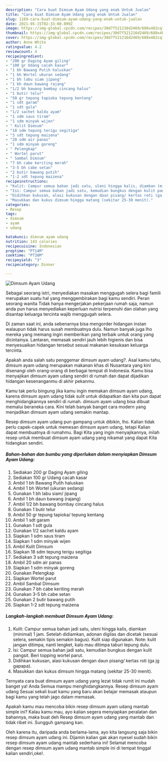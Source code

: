 ```yaml
---
description: "Cara buat Dimsum Ayam Udang yang enak Untuk Jualan"
title: "Cara buat Dimsum Ayam Udang yang enak Untuk Jualan"
slug: 1169-cara-buat-dimsum-ayam-udang-yang-enak-untuk-jualan
date: 2021-05-15T02:33:08.899Z
image: https://img-global.cpcdn.com/recipes/30d7f521216d2469/680x482cq70/dimsum-ayam-udang-foto-resep-utama.jpg
thumbnail: https://img-global.cpcdn.com/recipes/30d7f521216d2469/680x482cq70/dimsum-ayam-udang-foto-resep-utama.jpg
cover: https://img-global.cpcdn.com/recipes/30d7f521216d2469/680x482cq70/dimsum-ayam-udang-foto-resep-utama.jpg
author: Anne White
ratingvalue: 4.2
reviewcount: 4
recipeingredient:
- "200 gr Daging Ayam giling"
- "100 gr Udang cacah kasar"
- "1 bh Bawang Putih haluskan"
- "1 bh Wortel ukuran sedang"
- "1 bh labu siam jipang"
- "1 bh daun bawang rajang"
- "1/2 bh bawang bombay cincang halus"
- "1 butir telur"
- "50 gr tepung tapioka tepung kentang"
- "1 sdt garam"
- "1 sdt gula"
- "1/2 sachet kaldu ayam"
- "1 sdm saus tiram"
- "1 sdm minyak wijen"
- " Kulit Dimsum"
- "18 sdm tepung terigu segitiga"
- "3 sdt tepung maizena"
- "20 sdm air panas"
- "1 sdm minyak goreng"
- " Pelengkap"
- " Wortel parut"
- " Sambal Dimsum"
- "7 bh cabe keriting merah"
- "3-5 bh cabe setan"
- "2 butir bawang putih"
- "1-2 sdt tepung maizena"
recipeinstructions:
- "Kulit: Campur semua bahan jadi satu, uleni hingga kalis, diamkan (minimal) 1 jam. Setelah didiamkan, adonan digilas dan dicetak (sesuai selera, semakin tipis semakin bagus). Kulit siap digunakan. Note: kulit jangan ditimpa, nanti lengket, kalo mau ditimpa taburi tepung dulu."
- "Isi: Campur semua bahan jadi satu, kemudian bungkus dengan kulit pangsit. Beri topping wortel parut."
- "Didihkan kukusan, alasi kukusan dengan daun pisang/ kertas roti (ga jg gapapa)."
- "Masukkan dan kukus dimsum hingga matang (sekitar 25-30 menit)."
categories:
- Resep
tags:
- dimsum
- ayam
- udang

katakunci: dimsum ayam udang 
nutrition: 143 calories
recipecuisine: Indonesian
preptime: "PT14M"
cooktime: "PT38M"
recipeyield: "3"
recipecategory: Dinner

---
```



![Dimsum Ayam Udang](https://img-global.cpcdn.com/recipes/30d7f521216d2469/680x482cq70/dimsum-ayam-udang-foto-resep-utama.jpg)

Sebagai seorang istri, menyediakan masakan menggugah selera bagi famili merupakan suatu hal yang menggembirakan bagi kamu sendiri. Peran seorang  wanita Tidak hanya mengerjakan pekerjaan rumah saja, namun anda pun harus menyediakan keperluan nutrisi terpenuhi dan olahan yang disantap keluarga tercinta wajib menggugah selera.

Di zaman  saat ini, anda sebenarnya bisa mengorder hidangan instan walaupun tidak harus susah membuatnya dulu. Namun banyak juga lho mereka yang memang ingin memberikan yang terbaik untuk orang yang dicintainya. Lantaran, memasak sendiri jauh lebih higienis dan bisa menyesuaikan hidangan tersebut sesuai makanan kesukaan keluarga tercinta. 



Apakah anda salah satu penggemar dimsum ayam udang?. Asal kamu tahu, dimsum ayam udang merupakan makanan khas di Nusantara yang kini disenangi oleh orang-orang di berbagai tempat di Indonesia. Kamu bisa menyajikan dimsum ayam udang sendiri di rumah dan dapat dijadikan hidangan kesenanganmu di akhir pekanmu.

Kamu tak perlu bingung jika kamu ingin memakan dimsum ayam udang, karena dimsum ayam udang tidak sulit untuk didapatkan dan kita pun dapat menghidangkannya sendiri di rumah. dimsum ayam udang bisa dibuat memalui beraneka cara. Kini telah banyak banget cara modern yang menjadikan dimsum ayam udang semakin mantap.

Resep dimsum ayam udang pun gampang untuk dibikin, lho. Kalian tidak perlu capek-capek untuk memesan dimsum ayam udang, tetapi Kalian dapat membuatnya di rumahmu. Bagi Kita yang ingin menyajikannya, inilah resep untuk membuat dimsum ayam udang yang nikamat yang dapat Kita hidangkan sendiri.

<!--inarticleads1-->

##### Bahan-bahan dan bumbu yang diperlukan dalam menyiapkan Dimsum Ayam Udang:

1. Sediakan 200 gr Daging Ayam giling
1. Sediakan 100 gr Udang cacah kasar
1. Ambil 1 bh Bawang Putih haluskan
1. Ambil 1 bh Wortel (ukuran sedang)
1. Gunakan 1 bh labu siam/ jipang
1. Ambil 1 bh daun bawang (rajang)
1. Ambil 1/2 bh bawang bombay cincang halus
1. Gunakan 1 butir telur
1. Ambil 50 gr tepung tapioka/ tepung kentang
1. Ambil 1 sdt garam
1. Gunakan 1 sdt gula
1. Gunakan 1/2 sachet kaldu ayam
1. Siapkan 1 sdm saus tiram
1. Siapkan 1 sdm minyak wijen
1. Ambil  Kulit Dimsum
1. Siapkan 18 sdm tepung terigu segitiga
1. Sediakan 3 sdt tepung maizena
1. Ambil 20 sdm air panas
1. Siapkan 1 sdm minyak goreng
1. Gunakan  Pelengkap
1. Siapkan  Wortel parut
1. Ambil  Sambal Dimsum
1. Gunakan 7 bh cabe keriting merah
1. Gunakan 3-5 bh cabe setan
1. Gunakan 2 butir bawang putih
1. Siapkan 1-2 sdt tepung maizena




<!--inarticleads2-->

##### Langkah-langkah membuat Dimsum Ayam Udang:

1. Kulit: Campur semua bahan jadi satu, uleni hingga kalis, diamkan (minimal) 1 jam. Setelah didiamkan, adonan digilas dan dicetak (sesuai selera, semakin tipis semakin bagus). Kulit siap digunakan. Note: kulit jangan ditimpa, nanti lengket, kalo mau ditimpa taburi tepung dulu.
1. Isi: Campur semua bahan jadi satu, kemudian bungkus dengan kulit pangsit. Beri topping wortel parut.
1. Didihkan kukusan, alasi kukusan dengan daun pisang/ kertas roti (ga jg gapapa).
1. Masukkan dan kukus dimsum hingga matang (sekitar 25-30 menit).




Ternyata cara buat dimsum ayam udang yang lezat tidak rumit ini mudah banget ya! Anda Semua mampu menghidangkannya. Resep dimsum ayam udang Sesuai sekali buat kamu yang baru akan belajar memasak ataupun bagi kamu yang telah jago dalam memasak.

Apakah kamu mau mencoba bikin resep dimsum ayam udang mantab simple ini? Kalau kamu mau, ayo kalian segera menyiapkan peralatan dan bahannya, maka buat deh Resep dimsum ayam udang yang mantab dan tidak ribet ini. Sungguh gampang kan. 

Oleh karena itu, daripada anda berlama-lama, ayo kita langsung saja bikin resep dimsum ayam udang ini. Dijamin kalian gak akan nyesel sudah bikin resep dimsum ayam udang mantab sederhana ini! Selamat mencoba dengan resep dimsum ayam udang mantab simple ini di tempat tinggal kalian sendiri,oke!.

